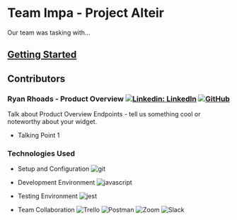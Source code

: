 # Team Impa - Project Alteir

Our team was tasking with...

## [Getting Started](https://github.com/teamkatara/Project-Catwalk/blob/main/getting-started.md)

## Contributors

### Ryan Rhoads - Product Overview [![Linkedin: LinkedIn](https://img.shields.io/badge/linkedin-%230077B5.svg?style=for-the-badge&logo=linkedin&logoColor=white&link=https://www.linkedin.com/in/ryangrantrhoads/)](https://www.linkedin.com/in/ryangrantrhoads/) [![GitHub](https://img.shields.io/badge/github-%23121011.svg?style=for-the-badge&logo=github&logoColor=white&link=https://github.com/rgrhoads)](https://github.com/rgrhoads)

Talk about Product Overview Endpoints - tell us something cool or noteworthy about your widget.

- Talking Point 1

### Technologies Used

- Setup and Configuration ![git](https://img.shields.io/badge/Git-F05032?style=for-the-badge&logo=git&logoColor=white)

- Development Environment ![javascript](https://img.shields.io/badge/JavaScript-323330?style=for-the-badge&logo=javascript&logoColor=F7DF1E)

- Testing Environment ![jest](https://img.shields.io/badge/Jest-C21325?style=for-the-badge&logo=jest&logoColor=white)

- Team Collaboration ![Trello](https://img.shields.io/badge/Trello-%23026AA7.svg?style=for-the-badge&logo=Trello&logoColor=white)
![Postman](https://img.shields.io/badge/Postman-FF6C37?style=for-the-badge&logo=postman&logoColor=white)
![Zoom](https://img.shields.io/badge/Zoom-2D8CFF?style=for-the-badge&logo=zoom&logoColor=white)
![Slack](https://img.shields.io/badge/Slack-4A154B?style=for-the-badge&logo=slack&logoColor=white)
